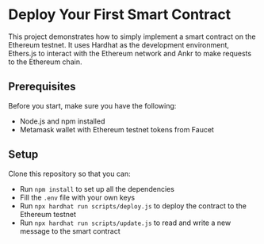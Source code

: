# Deploy Your First Smart Contract

This project demonstrates how to simply implement a smart contract on the Ethereum testnet. It uses Hardhat as the development environment, Ethers.js to interact with the Ethereum network and Ankr to make requests to the Ethereum chain.

## Prerequisites

Before you start, make sure you have the following:

- Node.js and npm installed
- Metamask wallet with Ethereum testnet tokens from Faucet

## Setup

Clone this repository so that you can:

- Run `npm install` to set up all the dependencies
- Fill the `.env` file with your own keys
- Run `npx hardhat run scripts/deploy.js` to deploy the contract to the Ethereum testnet
- Run `npx hardhat run scripts/update.js` to read and write a new message to the smart contract
